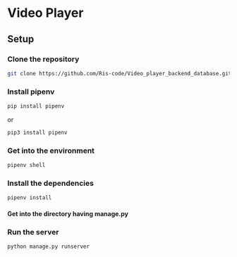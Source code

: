 # Video Player

## Setup

### Clone the repository
```bash 
git clone https://github.com/Ris-code/Video_player_backend_database.git
```

### Install pipenv
```bash
pip install pipenv
```
or

```bash
pip3 install pipenv
```

### Get into the environment
```bash
pipenv shell
```

### Install the dependencies
```bash
pipenv install
```

#### Get into the directory having manage.py

### Run the server
```bash
python manage.py runserver
```


